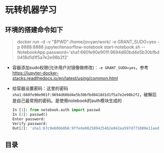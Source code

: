 # 玩转机器学习

## 环境的搭建命令如下

> docker run -d -v "$PWD":/home/jovyan/work/  -e GRANT_SUDO=yes  -p  8888:8888  jupyter/tensorflow-notebook start-notebook.sh --NotebookApp.password='sha1:660fe90e901f:9694d60bd4e5b30bfbd0418d1d1f5a7e2e98b2f2'

+ 容器添加sudo权限(允许用户对镜像做修改)：`-e GRANT_SUDO=yes`，参考 https://jupyter-docker-stacks.readthedocs.io/en/latest/using/common.html
+ 给容器设置密码：这里的密码`sha1:660fe90e901f:9694d60bd4e5b30bfbd0418d1d1f5a7e2e98b2f2`，破解后是自己最常用的密码。是使用notebook的auth模块生成的

  ```python
  In [1]: from notebook.auth import passwd
  In [2]: passwd()
  Enter password:
  Verify password:
  Out[2]: 'sha1:67c9e60bb8b6:9ffede0825894254b2e042ea597d771089e11aed'
  ```
  
## 目录
